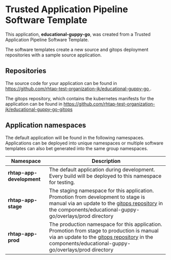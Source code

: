 # Trusted Application Pipeline Software Template

This application, **educational-guppy-go**, was created from a Trusted Application Pipeline Software Template.

The software templates create a new source and gitops deployment repositories with a sample source application. 

## Repositories

The source code for your application can be found in [https://github.com/rhtap-test-organization-jk/educational-guppy-go ](https://github.com/rhtap-test-organization-jk/educational-guppy-go ).
 
The gitops repository, which contains the kubernetes manifests for the application can be found in 
[https://github.com/rhtap-test-organization-jk/educational-guppy-go-gitops ](https://github.com/rhtap-test-organization-jk/educational-guppy-go-gitops ) 

## Application namespaces 

The default application will be found in the following namespaces. Applications can be deployed into unique namespaces or multiple software templates can also bet generated into the same group namespaces.  

|  Namespace   |  Description   |  
| -------- | -------- |   
| **rhtap-app-development** | The default application during development. Every build will be deployed to this namespace for testing. | 
| **rhtap-app-stage** | The staging namespace for this application. Promotion from development to stage is manual via an update to the [gitops repository](https://github.com/rhtap-test-organization-jk/educational-guppy-go-gitops ) in the components/educational-guppy-go/overlays/prod directory |  
| **rhtap-app-prod** | The production namespace for this application. Promotion from stage to production is manual via an update to the [gitops repository](https://github.com/rhtap-test-organization-jk/educational-guppy-go-gitops ) in the components/educational-guppy-go/overlays/prod directory | 